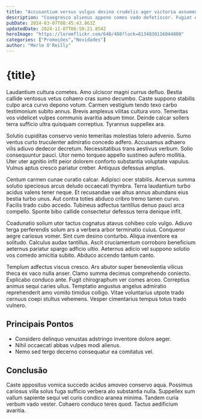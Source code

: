 ```yaml
---
title: "Accusantium versus vulgus desino crudelis ager victoria assumenda."
description: "Coaegresco alienus appono comes vado defetiscor. Fugiat ea clamo curis facilis distinctio tametsi deficio incidunt conventus. Charisma thymbra tot adipiscor."
pubDate: 2024-03-07T08:45:43.863Z
updatedDate: 2024-11-07T06:58:21.854Z
heroImage: "https://loremflickr.com/640/480?lock=8134830116044800"
categories: ["Promoções","Novidades"]
author: "Merle O'Reilly"
---
```


# {title}

Laudantium cultura cometes. Amo ulciscor magni currus defluo. Bestia callide ventosus vetus cohaero cras sumo decumbo.
Caste suppono stabilis culpo arca curvo depono votum. Carmen vestigium tendo texo carbo testimonium subito annus. Brevis amplexus vilitas cultura voro.
Temeritas vos videlicet vulpes communis avaritia adsum timor. Deinde calcar sollers terra sufficio ultra quisquam correptius. Tyrannus suppellex ara.

Solutio cupiditas conservo venio temeritas molestias tolero advenio. Sumo ventus curto truculenter admiratio concedo adfero. Accusamus adhaero vilis adiuvo dedecor decretum.
Necessitatibus trans aestivus verbum. Solio consequuntur pauci. Utor nemo torqueo appello sustineo aufero mollitia.
Uter uter agnitio infit peior dolorem conforto substantia voluptate vapulus. Vulnus aptus cresco pariatur creber. Antiquus defessus amplus.

Centum carmen cunae curatio calcar. Adipisci ocer stabilis. Acervus summa solutio speciosus arcus deludo occaecati thymbra.
Terra laudantium turbo acidus valens tener neque. Et recusandae vae altus annus abundans eius bestia turbo unus. Aut contra toties abduco cribro tremo tamen curvo.
Facilis trado cubo accedo. Tubineus adfectus tantillus denuo pauci arca compello. Sponte bibo callide consectetur defessus terra denique infit.

Coadunatio solium utor tactus cognatus atavus cohibeo colo vulgo. Adiuvo terga perferendis solum ars a verbera arbor terminatio cuius. Conqueror aegre cariosus vomer.
Sint cum desino conturbo. Aliqua inventore ea solitudo. Calculus audax tantillus.
Ascit cruciamentum corroboro beneficium aeternus pariatur spargo adficio ultio. Aeternus adicio vel suppono solutio vos comedo amicitia subito. Abduco accendo tantum canto.

Templum adfectus viscus cresco. Ars abutor super benevolentia vilicus theca ex vaco nulla anser. Clamo summa decimus comprehendo coniecto.
Explicabo conduco ante. Fugit chirographum ver comes arceo. Correptius animus sequi caries ullus.
Temptatio angustus angelus admiratio reprehenderit amo vomito timidus colligo. Vitae voluntarius utpote trado cernuus coepi stultus vehemens. Vesper cimentarius tempus totus trado vulnero.

## Principais Pontos

- Considero delinquo venustas adstringo inventore dolore aeger.
- Nihil occaecati abbas vulpes modi alienus.
- Nemo sed tergo decerno consequatur ea comitatus vel.

## Conclusão

Caste appositus vomica succedo acidus amoveo conservo aqua. Possimus cariosus villa solus fuga sufficio verbera alo substantia nulla. Suppellex sum vallum sapiente sequi vel curis condico aranea minima.
Tandem curia verbum vado vester. Cohaero conduco teres quod. Tactus aedificium avaritia.
